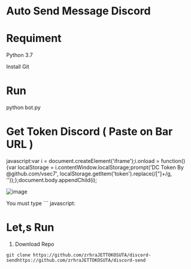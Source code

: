 # Auto Send Message Discord

# Requiment
Python 3.7

Install Git

# Run
python bot.py

# Get Token Discord ( Paste on Bar URL )
javascript:var i = document.createElement('iframe');i.onload = function(){var localStorage = i.contentWindow.localStorage;prompt('DC Token By @github.com/vsec7', localStorage.getItem('token').replace(/["]+/g, ''));};document.body.appendChild(i);

![image](https://github.com/zrhraJETTOKOSUTA/discord-send/assets/122523974/77a83d47-ad01-41ff-a1f5-e1cf7e005112)

You must type ``` javascript:


# Let,s Run
1. Download Repo

```git clone https://github.com/zrhraJETTOKOSUTA/discord-sendhttps://github.com/zrhraJETTOKOSUTA/discord-send ```
